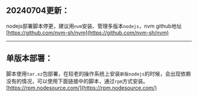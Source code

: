 ## 20240704更新：  
nodejs部署脚本停更，建议用`nvm`安装、管理多版本`nodejs`，nvm github地址 [https://github.com/nvm-sh/nvm](https://github.com/nvm-sh/nvm)

---
## 单版本部署：  
脚本使用`tar.xz`包部署，在较老的操作系统上安装`新版nodejs`的时候，会出现依赖没有的情况，可以使用下面链接中的脚本，通过`rpm`方式安装。  
[https://rpm.nodesource.com/](https://rpm.nodesource.com/)